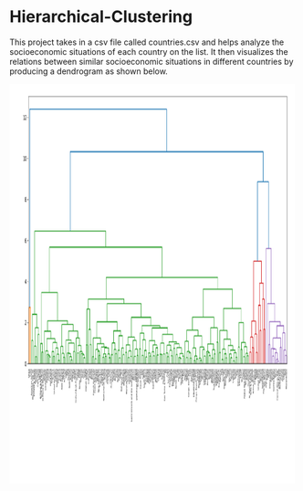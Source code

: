 # Hierarchical-Clustering

This project takes in a csv file called countries.csv and helps analyze the socioeconomic situations of each country on the list. It then visualizes the relations between similar socioeconomic situations in different countries by producing a dendrogram as shown below. 

<img src="Output.png" height="700" width="500">
